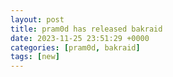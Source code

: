 ```yaml
---
layout: post
title: pram0d has released bakraid
date: 2023-11-25 23:51:29 +0000
categories: [pram0d, bakraid]
tags: [new]
---
```


